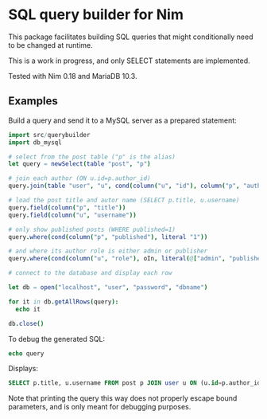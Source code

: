 # SQL query builder for Nim

This package facilitates building SQL queries that might conditionally need to
be changed at runtime.

This is a work in progress, and only SELECT statements are implemented.

Tested with Nim 0.18 and MariaDB 10.3.

## Examples

Build a query and send it to a MySQL server as a prepared statement:

```nim
import src/querybuilder
import db_mysql

# select from the post table ("p" is the alias)
let query = newSelect(table "post", "p")

# join each author (ON u.id=p.author_id)
query.join(table "user", "u", cond(column("u", "id"), column("p", "author_id")))

# load the post title and autor name (SELECT p.title, u.username)
query.field(column("p", "title"))
query.field(column("u", "username"))

# only show published posts (WHERE published=1)
query.where(cond(column("p", "published"), literal "1"))

# and where its author role is either admin or publisher
query.where(cond(column("u", "role"), oIn, literal(@["admin", "publisher"])))

# connect to the database and display each row

let db = open("localhost", "user", "password", "dbname")

for it in db.getAllRows(query):
  echo it

db.close()
```

To debug the generated SQL:

```nim
echo query
```

Displays:

```sql
SELECT p.title, u.username FROM post p JOIN user u ON (u.id=p.author_id) WHERE p.published="1" AND u.role IN ("admin", "publisher")
```

Note that printing the query this way does not properly escape bound parameters,
and is only meant for debugging purposes.
